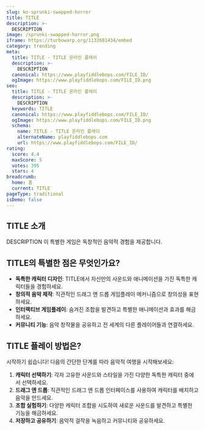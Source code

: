 ```yaml
---
slug: ko-sprunki-swapped-horror
title: TITLE
description: >-
  DESCRIPTION
image: /sprunki-swapped-horror.png
iframe: https://turbowarp.org/1132681434/embed
category: trending
meta:
  title: TITLE - TITLE 온라인 플레이
  description: >-
    DESCRIPTION
  canonical: https://www.playfiddlebops.com/FILE_ID/
  ogImage: https://www.playfiddlebops.com/FILE_ID.png
seo:
  title: TITLE - TITLE 온라인 플레이
  description: >-
    DESCRIPTION
  keywords: TITLE
  canonical: https://www.playfiddlebops.com/FILE_ID/
  ogImage: https://www.playfiddlebops.com/FILE_ID.png
  schema:
    name: TITLE - TITLE 온라인 플레이
    alternateName: playfiddlebops.com
    url: https://www.playfiddlebops.com/FILE_ID/
rating:
  score: 4.4
  maxScore: 5
  votes: 395
  stars: 4
breadcrumb:
  home: 홈
  current: TITLE
pageType: traditional
isDemo: false
---
```


## TITLE 소개

DESCRIPTION 이 특별한 게임은 독창적인 음악적 경험을 제공합니다.

## TITLE의 특별한 점은 무엇인가요?

- **독특한 캐릭터 디자인**: TITLE에서 자신만의 사운드와 애니메이션을 가진 독특한 캐릭터들을 경험하세요.
- **창의적 음악 제작**: 직관적인 드래그 앤 드롭 게임플레이 메커니즘으로 창의성을 표현하세요.
- **인터랙티브 게임플레이**: 숨겨진 조합을 발견하고 특별한 애니메이션과 효과를 해금하세요.
- **커뮤니티 기능**: 음악 창작물을 공유하고 전 세계의 다른 플레이어들과 연결하세요.

## TITLE 플레이 방법은?

시작하기 쉽습니다\! 다음의 간단한 단계를 따라 음악적 여행을 시작해보세요:

1. **캐릭터 선택하기**: 각자 고유한 사운드와 스타일을 가진 다양한 독특한 캐릭터 중에서 선택하세요.
1. **드래그 앤 드롭**: 직관적인 드래그 앤 드롭 인터페이스를 사용하여 캐릭터를 배치하고 음악을 만드세요.
1. **조합 실험하기**: 다양한 캐릭터 조합을 시도하여 새로운 사운드를 발견하고 특별한 기능을 해금하세요.
1. **저장하고 공유하기**: 음악적 걸작을 녹음하고 커뮤니티와 공유하세요.
